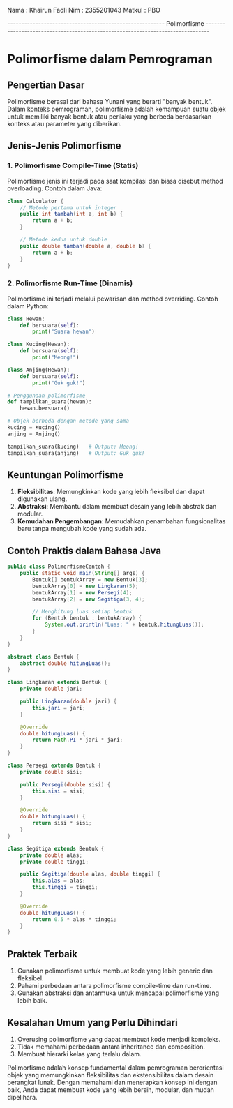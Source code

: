 Nama : Khairun Fadli Nim : 2355201043 Matkul : PBO

-------------------------------------------------------- Polimorfisme -------------------------------------------------------------------------------
# Polimorfisme dalam Pemrograman

## Pengertian Dasar
Polimorfisme berasal dari bahasa Yunani yang berarti "banyak bentuk".
Dalam konteks pemrograman, polimorfisme adalah kemampuan suatu objek untuk memiliki banyak bentuk atau perilaku yang berbeda berdasarkan konteks atau parameter yang diberikan.

## Jenis-Jenis Polimorfisme

### 1. Polimorfisme Compile-Time (Statis)
Polimorfisme jenis ini terjadi pada saat kompilasi dan biasa disebut method overloading. Contoh dalam Java:

```java
class Calculator {
    // Metode pertama untuk integer
    public int tambah(int a, int b) {
        return a + b;
    }

    // Metode kedua untuk double
    public double tambah(double a, double b) {
        return a + b;
    }
}
```

### 2. Polimorfisme Run-Time (Dinamis)
Polimorfisme ini terjadi melalui pewarisan dan method overriding. Contoh dalam Python:

```python
class Hewan:
    def bersuara(self):
        print("Suara hewan")

class Kucing(Hewan):
    def bersuara(self):
        print("Meong!")

class Anjing(Hewan):
    def bersuara(self):
        print("Guk guk!")

# Penggunaan polimorfisme
def tampilkan_suara(hewan):
    hewan.bersuara()

# Objek berbeda dengan metode yang sama
kucing = Kucing()
anjing = Anjing()

tampilkan_suara(kucing)   # Output: Meong!
tampilkan_suara(anjing)   # Output: Guk guk!
```

## Keuntungan Polimorfisme

1. **Fleksibilitas**: Memungkinkan kode yang lebih fleksibel dan dapat digunakan ulang.
2. **Abstraksi**: Membantu dalam membuat desain yang lebih abstrak dan modular.
3. **Kemudahan Pengembangan**: Memudahkan penambahan fungsionalitas baru tanpa mengubah kode yang sudah ada.

## Contoh Praktis dalam Bahasa Java

```java
public class PolimorfismeContoh {
    public static void main(String[] args) {
        Bentuk[] bentukArray = new Bentuk[3];
        bentukArray[0] = new Lingkaran(5);
        bentukArray[1] = new Persegi(4);
        bentukArray[2] = new Segitiga(3, 4);

        // Menghitung luas setiap bentuk
        for (Bentuk bentuk : bentukArray) {
            System.out.println("Luas: " + bentuk.hitungLuas());
        }
    }
}

abstract class Bentuk {
    abstract double hitungLuas();
}

class Lingkaran extends Bentuk {
    private double jari;

    public Lingkaran(double jari) {
        this.jari = jari;
    }

    @Override
    double hitungLuas() {
        return Math.PI * jari * jari;
    }
}

class Persegi extends Bentuk {
    private double sisi;

    public Persegi(double sisi) {
        this.sisi = sisi;
    }

    @Override
    double hitungLuas() {
        return sisi * sisi;
    }
}

class Segitiga extends Bentuk {
    private double alas;
    private double tinggi;

    public Segitiga(double alas, double tinggi) {
        this.alas = alas;
        this.tinggi = tinggi;
    }

    @Override
    double hitungLuas() {
        return 0.5 * alas * tinggi;
    }
}
```

## Praktek Terbaik

1. Gunakan polimorfisme untuk membuat kode yang lebih generic dan fleksibel.
2. Pahami perbedaan antara polimorfisme compile-time dan run-time.
3. Gunakan abstraksi dan antarmuka untuk mencapai polimorfisme yang lebih baik.

## Kesalahan Umum yang Perlu Dihindari

1. Overusing polimorfisme yang dapat membuat kode menjadi kompleks.
2. Tidak memahami perbedaan antara inheritance dan composition.
3. Membuat hierarki kelas yang terlalu dalam.

Polimorfisme adalah konsep fundamental dalam pemrograman berorientasi objek yang memungkinkan fleksibilitas dan ekstensibilitas dalam desain perangkat lunak. Dengan memahami dan menerapkan konsep ini dengan baik, Anda dapat membuat kode yang lebih bersih, modular, dan mudah dipelihara.
